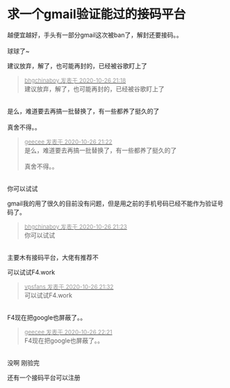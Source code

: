 # 求一个gmail验证能过的接码平台


越便宜越好，手头有一部分gmail这次被ban了，解封还要接码。。<br />
<br />
球球了~

建议放弃，解了，也可能再封的，已经被谷歌盯上了

<div class="quote"><blockquote><font size="2"><a href="https://www.hostloc.com/forum.php?mod=redirect&amp;goto=findpost&amp;pid=9356040&amp;ptid=758737" target="_blank"><font color="#999999">bhgchinaboy 发表于 2020-10-26 21:18</font></a></font><br />
建议放弃，解了，也可能再封的，已经被谷歌盯上了</blockquote></div><br />
是么，难道要去再搞一批替换了，有一些都养了挺久的了<br />
<br />
真舍不得。。

<div class="quote"><blockquote><font size="2"><a href="https://www.hostloc.com/forum.php?mod=redirect&amp;goto=findpost&amp;pid=9356067&amp;ptid=758737" target="_blank"><font color="#999999">geecee 发表于 2020-10-26 21:22</font></a></font><br />
是么，难道要去再搞一批替换了，有一些都养了挺久的了<br />
<br />
真舍不得。。</blockquote></div><br />
你可以试试

gmail我的用了很久的目前没有问题，但是用之前的手机号码已经不能作为验证号码了。

<div class="quote"><blockquote><font size="2"><a href="https://www.hostloc.com/forum.php?mod=redirect&amp;goto=findpost&amp;pid=9356075&amp;ptid=758737" target="_blank"><font color="#999999">bhgchinaboy 发表于 2020-10-26 21:23</font></a></font><br />
你可以试试</blockquote></div><br />
主要木有接码平台，大佬有推荐不

可以试试F4.work

<div class="quote"><blockquote><font size="2"><a href="https://www.hostloc.com/forum.php?mod=redirect&amp;goto=findpost&amp;pid=9356113&amp;ptid=758737" target="_blank"><font color="#999999">vpsfans 发表于 2020-10-26 21:32</font></a></font><br />
可以试试F4.work</blockquote></div><br />
F4现在把google也屏蔽了。。

<div class="quote"><blockquote><font size="2"><a href="https://www.hostloc.com/forum.php?mod=redirect&amp;goto=findpost&amp;pid=9356399&amp;ptid=758737" target="_blank"><font color="#999999">geecee 发表于 2020-10-26 22:21</font></a></font><br />
F4现在把google也屏蔽了。。</blockquote></div><br />
没啊 刚验完<img id="aimg_AW13f" onclick="zoom(this, this.src, 0, 0, 0)" class="zoom" src="https://cdn.jsdelivr.net/gh/hishis/forum-master/public/images/patch.gif" onmouseover="img_onmouseoverfunc(this)" onload="thumbImg(this)" border="0" alt="" />

还有一个接码平台可以注册<img id="aimg_W1BVj" onclick="zoom(this, this.src, 0, 0, 0)" class="zoom" src="https://cdn.jsdelivr.net/gh/hishis/forum-master/public/images/patch.gif" onmouseover="img_onmouseoverfunc(this)" onload="thumbImg(this)" border="0" alt="" />
